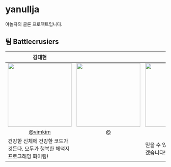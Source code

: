 # yanullja
야놀자의 클론 프로젝트입니다.

## 팀 Battlecrusiers

<table align=center>
    <thead>
        <tr>
            <th style="text-align:center;" >김대현</th>
            <th style="text-align:center;" ></th>
            <th style="text-align:center;" >이비안</th>
            <th style="text-align:center;" ></th>
            <th style="text-align:center;" >임현우</th>
        </tr>
    </thead>
    <tbody>
        <tr>
            <td><img width="200" src="" /> </td>
            <td><img width="200" src="" /> </td>
            <td><img width="200" src="https://avatars.githubusercontent.com/u/87007010?v=4" /> </td>
            <td><img width="200" src="" /> </td>
            <td><img width="200" src="https://avatars.githubusercontent.com/u/97041290?v=4" /> </td>
        </tr>
        <tr>
            <td style="text-align:center;"><a href="https://github.com/vimkim">@vimkim</a></td>
            <td style="text-align:center;"><a href="https://github.com/">@</a></td>
            <td style="text-align:center;"><a href="https://github.com/gumgu">@gumgu</a></td>
            <td style="text-align:center;"><a href="https://github.com/">@</a></td>
            <td style="text-align:center;"><a href="https://github.com/hyunwoo0318">@hyunwoo0318</a></td>
        </tr>
        <tr>
            <td width="200">건강한 신체에 건강한 코드가 깃든다. 모두가 행복한 체덕지 프로그래밍 화이팅!</td>
            <td width="200"></td>
            <td width="200">믿을 수 있는 동료 개발자가 되겠습니다! 화이팅!!</td>
            <td width="200"></td>
            <td width="200">항상 꼼꼼하고 행복하게 코딩하자~</td>
        </tr>
    </tbody>
</table>
